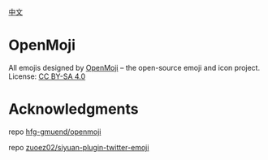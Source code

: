 [中文](https://github.com/TCOTC/siyuan-plugin-openmoji-emoji/blob/main/README_zh_CN.md)

# OpenMoji

All emojis designed by [OpenMoji](https://openmoji.org/) – the open-source emoji and icon project. License: [CC BY-SA 4.0](https://creativecommons.org/licenses/by-sa/4.0/#)

# Acknowledgments

repo [hfg-gmuend/openmoji](https://github.com/hfg-gmuend/openmoji)

repo [zuoez02/siyuan-plugin-twitter-emoji](https://github.com/zuoez02/siyuan-plugin-twitter-emoji)